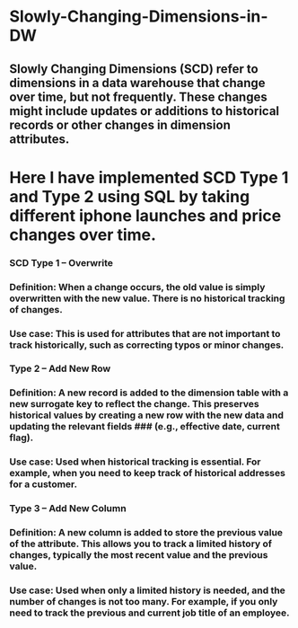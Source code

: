 # Slowly-Changing-Dimensions-in-DW

## Slowly Changing Dimensions (SCD) refer to dimensions in a data warehouse that change over time, but not frequently. These changes might include updates or additions to historical records or other changes in dimension attributes.

# Here I have implemented SCD Type 1 and Type 2 using SQL by taking different iphone launches and price changes over time.

### SCD Type 1 – Overwrite
### Definition: When a change occurs, the old value is simply overwritten with the new value. There is no historical tracking of changes.
### Use case: This is used for attributes that are not important to track historically, such as correcting typos or minor changes.

### Type 2 – Add New Row
### Definition: A new record is added to the dimension table with a new surrogate key to reflect the change. This preserves historical values by creating a new row with the new data and updating the relevant fields ### (e.g., effective date, current flag).
### Use case: Used when historical tracking is essential. For example, when you need to keep track of historical addresses for a customer.

### Type 3 – Add New Column
### Definition: A new column is added to store the previous value of the attribute. This allows you to track a limited history of changes, typically the most recent value and the previous value.
### Use case: Used when only a limited history is needed, and the number of changes is not too many. For example, if you only need to track the previous and current job title of an employee.
